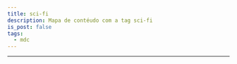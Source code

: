 ```yaml
---
title: sci-fi
description: Mapa de contéudo com a tag sci-fi
is_post: false
tags:
  - mdc
---
```


-----